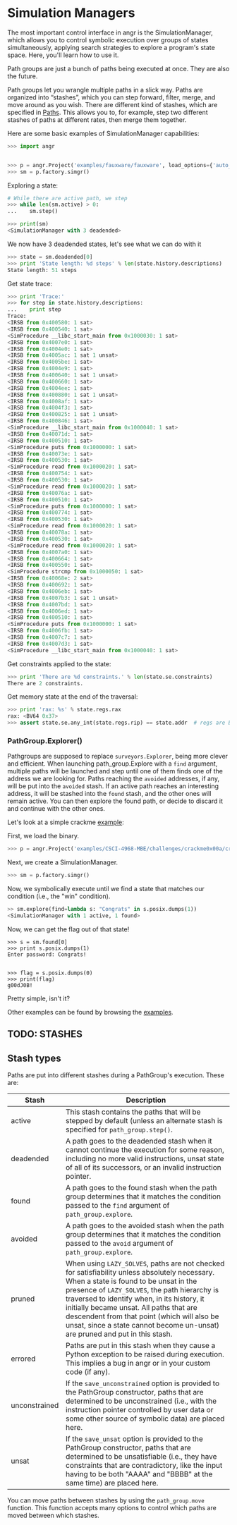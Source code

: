 # Simulation Managers

The most important control interface in angr is the SimulationManager, which allows you to control symbolic execution over groups of states simultaneously, applying search strategies to explore a program's state space.
Here, you'll learn how to use it.

Path groups are just a bunch of paths being executed at once. They are also the future.

Path groups let you wrangle multiple paths in a slick way.
Paths are organized into “stashes”, which you can step forward, filter, merge,
and move around as you wish. There are different kind of stashes, which are
specified in [Paths](./paths.md#path-types). This allows you to, for example,
step two different stashes of paths at different rates, then merge them together.


Here are some basic examples of SimulationManager capabilities:
```python
>>> import angr


>>> p = angr.Project('examples/fauxware/fauxware', load_options={'auto_load_libs': False})
>>> sm = p.factory.simgr()
```

Exploring a state:
```python
# While there are active path, we step
>>> while len(sm.active) > 0:
...    sm.step()

>>> print(sm)
<SimulationManager with 3 deadended>
```

We now have 3 deadended states, let's see what we can do with it
```python
>>> state = sm.deadended[0]
>>> print 'State length: %d steps' % len(state.history.descriptions)
State length: 51 steps
```

Get state trace:
```python
>>> print 'Trace:'
>>> for step in state.history.descriptions:
...    print step
Trace:
<IRSB from 0x400580: 1 sat>
<IRSB from 0x400540: 1 sat>
<SimProcedure __libc_start_main from 0x1000030: 1 sat>
<IRSB from 0x4007e0: 1 sat>
<IRSB from 0x4004e0: 1 sat>
<IRSB from 0x4005ac: 1 sat 1 unsat>
<IRSB from 0x4005be: 1 sat>
<IRSB from 0x4004e9: 1 sat>
<IRSB from 0x400640: 1 sat 1 unsat>
<IRSB from 0x400660: 1 sat>
<IRSB from 0x4004ee: 1 sat>
<IRSB from 0x400880: 1 sat 1 unsat>
<IRSB from 0x4008af: 1 sat>
<IRSB from 0x4004f3: 1 sat>
<IRSB from 0x400825: 1 sat 1 unsat>
<IRSB from 0x400846: 1 sat>
<SimProcedure __libc_start_main from 0x1000040: 1 sat>
<IRSB from 0x40071d: 1 sat>
<IRSB from 0x400510: 1 sat>
<SimProcedure puts from 0x1000000: 1 sat>
<IRSB from 0x40073e: 1 sat>
<IRSB from 0x400530: 1 sat>
<SimProcedure read from 0x1000020: 1 sat>
<IRSB from 0x400754: 1 sat>
<IRSB from 0x400530: 1 sat>
<SimProcedure read from 0x1000020: 1 sat>
<IRSB from 0x40076a: 1 sat>
<IRSB from 0x400510: 1 sat>
<SimProcedure puts from 0x1000000: 1 sat>
<IRSB from 0x400774: 1 sat>
<IRSB from 0x400530: 1 sat>
<SimProcedure read from 0x1000020: 1 sat>
<IRSB from 0x40078a: 1 sat>
<IRSB from 0x400530: 1 sat>
<SimProcedure read from 0x1000020: 1 sat>
<IRSB from 0x4007a0: 1 sat>
<IRSB from 0x400664: 1 sat>
<IRSB from 0x400550: 1 sat>
<SimProcedure strcmp from 0x1000050: 1 sat>
<IRSB from 0x40068e: 2 sat>
<IRSB from 0x400692: 1 sat>
<IRSB from 0x4006eb: 1 sat>
<IRSB from 0x4007b3: 1 sat 1 unsat>
<IRSB from 0x4007bd: 1 sat>
<IRSB from 0x4006ed: 1 sat>
<IRSB from 0x400510: 1 sat>
<SimProcedure puts from 0x1000000: 1 sat>
<IRSB from 0x4006fb: 1 sat>
<IRSB from 0x4007c7: 1 sat>
<IRSB from 0x4007d3: 1 sat>
<SimProcedure __libc_start_main from 0x1000040: 1 sat>
```

Get constraints applied to the state:
```python
>>> print 'There are %d constraints.' % len(state.se.constraints)
There are 2 constraints.
```

Get memory state at the end of the traversal:
```python
>>> print 'rax: %s' % state.regs.rax
rax: <BV64 0x37>
>>> assert state.se.any_int(state.regs.rip) == state.addr  # regs are BitVectors
```

### PathGroup.Explorer()
Pathgroups are supposed to replace `surveyors.Explorer`, being more clever and
efficient. When launching path_group.Explore with a `find` argument, multiple
paths will be launched and step until one of them finds one of the address we
are looking for. Paths reaching the `avoided` addresses, if any, will be put
into the `avoided` stash. If an active path reaches an interesting address, it
will be stashed into the `found` stash, and the other ones will remain active.
You can then explore the found path, or decide to discard it and continue with
the other ones.

Let's look at a simple crackme [example](./examples.md#reverseme-modern-binary-exploitation---csci-4968):

First, we load the binary.
```python
>>> p = angr.Project('examples/CSCI-4968-MBE/challenges/crackme0x00a/crackme0x00a')
```

Next, we create a SimulationManager.
```python
>>> sm = p.factory.simgr()
```

Now, we symbolically execute until we find a state that matches our condition (i.e., the "win" condition).
```python
>> sm.explore(find=lambda s: "Congrats" in s.posix.dumps(1))
<SimulationManager with 1 active, 1 found>
```

Now, we can get the flag out of that state!
```
>>> s = sm.found[0]
>>> print s.posix.dumps(1)
Enter password: Congrats!


>>> flag = s.posix.dumps(0)
>>> print(flag)
g00dJ0B!
```

Pretty simple, isn't it?

Other examples can be found by browsing the [examples](./examples.md).


## TODO: STASHES

## Stash types

Paths are put into different stashes during a PathGroup's execution.
These are:

| Stash | Description |
|-------|-------------|
| active     | This stash contains the paths that will be stepped by default (unless an alternate stash is specified for `path_group.step()`. |
| deadended     | A path goes to the deadended stash when it cannot continue the execution for some reason, including no more valid instructions, unsat state of all of its successors, or an invalid instruction pointer. |
| found         | A path goes to the found stash when the path group determines that it matches the condition passed to the `find` argument of `path_group.explore`. |
| avoided         | A path goes to the avoided stash when the path group determines that it matches the condition passed to the `avoid` argument of `path_group.explore`. |
| pruned        | When using `LAZY_SOLVES`, paths are not checked for satisfiability unless absolutely necessary. When a state is found to be unsat in the presence of `LAZY_SOLVES`, the path hierarchy is traversed to identify when, in its history, it initially became unsat. All paths that are descendent from that point (which will also be unsat, since a state cannot become un-unsat) are pruned and put in this stash. |
| errored       | Paths are put in this stash when they cause a Python exception to be raised during execution. This implies a bug in angr or in your custom code (if any). |
| unconstrained | If the `save_unconstrained` option is provided to the PathGroup constructor, paths that are determined to be unconstrained (i.e., with the instruction pointer controlled by user data or some other source of symbolic data) are placed here. |
| unsat | If the `save_unsat` option is provided to the PathGroup constructor, paths that are determined to be unsatisfiable (i.e., they have constraints that are contradictory, like the input having to be both "AAAA" and "BBBB" at the same time) are placed here. |

You can move paths between stashes by using the `path_group.move` function.
This function accepts many options to control which paths are moved between which stashes.
